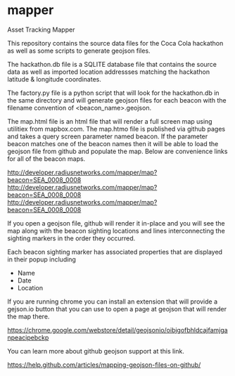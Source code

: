 mapper
======

Asset Tracking Mapper

This repository contains the source data files for the Coca Cola hackathon as well as some scripts to
generate geojson files.

The hackathon.db file is a SQLITE database file that contains the source data as well as imported
location addressses matching the hackathon latitude & longitude coordinates.

The factory.py file is a python script that will look for the hackathon.db in the same directory and will
generate geojson files for each beacon with the filename convention of <beacon_name>.geojson.

The map.html file is an html file that will render a full screen map using utilitiex from mapbox.com.
The map.htmo file is published via github pages and takes a query screen parameter named beacon.
If the parameter beacon matches one of the beacon names then it will be able to load the geojson file
from github and populate the map. Below are convenience links for all of the beacon maps.

http://developer.radiusnetworks.com/mapper/map?beacon=SEA_0008_0008
http://developer.radiusnetworks.com/mapper/map?beacon=SEA_0008_0008
http://developer.radiusnetworks.com/mapper/map?beacon=SEA_0008_0008



If you open a geojson file, github will render it in-place and you will see the map along with the beacon
sighting locations and lines interconnecting the sighting markers in the order they occurred.

Each beacon sighting marker has associated properties that are displayed in their popup including

- Name
- Date
- Location

If you are running chrome you can install an extension that will provide a gejson.io button that you can use
to open a page at geojson that will render the map there.

https://chrome.google.com/webstore/detail/geojsonio/oibjgofbhldcajfamjganpeacipebckp

You can learn more about github geojson support at this link.

https://help.github.com/articles/mapping-geojson-files-on-github/




